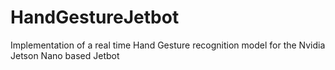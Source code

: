 # HandGestureJetbot
Implementation of a real time Hand Gesture recognition model for the Nvidia Jetson Nano based Jetbot
